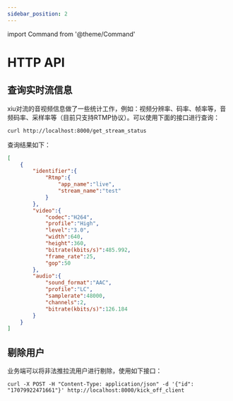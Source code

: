 ```yaml
---
sidebar_position: 2
---
```


import Command from '@theme/Command'

# HTTP API

## 查询实时流信息

xiu对流的音视频信息做了一些统计工作，例如：视频分辨率、码率、帧率等，音频码率、采样率等（目前只支持RTMP协议）。可以使用下面的接口进行查询：

```shell
curl http://localhost:8000/get_stream_status
```

查询结果如下：

```json
[
    {
        "identifier":{
            "Rtmp":{
                "app_name":"live",
                "stream_name":"test"
            }
        },
        "video":{
            "codec":"H264",
            "profile":"High",
            "level":"3.0",
            "width":640,
            "height":360,
            "bitrate(kbits/s)":485.992,
            "frame_rate":25,
            "gop":50
        },
        "audio":{
            "sound_format":"AAC",
            "profile":"LC",
            "samplerate":48000,
            "channels":2,
            "bitrate(kbits/s)":126.184
        }
    }
]
```


## 剔除用户

业务端可以将非法推拉流用户进行剔除，使用如下接口：


```shell
curl -X POST -H "Content-Type: application/json" -d '{"id": "17079922471661"}' http://localhost:8000/kick_off_client
```






